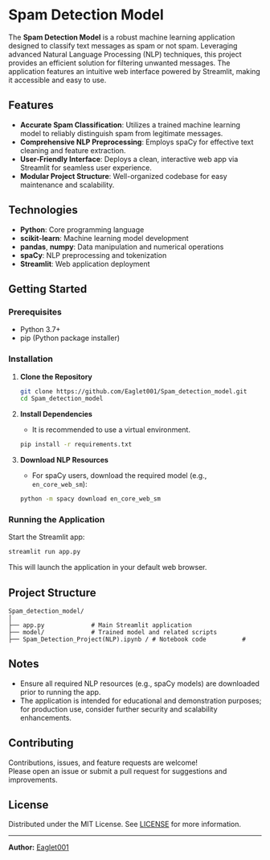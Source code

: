 # Spam Detection Model

The **Spam Detection Model** is a robust machine learning application designed to classify text messages as spam or not spam. Leveraging advanced Natural Language Processing (NLP) techniques, this project provides an efficient solution for filtering unwanted messages. The application features an intuitive web interface powered by Streamlit, making it accessible and easy to use.

## Features

- **Accurate Spam Classification**: Utilizes a trained machine learning model to reliably distinguish spam from legitimate messages.
- **Comprehensive NLP Preprocessing**: Employs spaCy for effective text cleaning and feature extraction.
- **User-Friendly Interface**: Deploys a clean, interactive web app via Streamlit for seamless user experience.
- **Modular Project Structure**: Well-organized codebase for easy maintenance and scalability.

## Technologies

- **Python**: Core programming language
- **scikit-learn**: Machine learning model development
- **pandas**, **numpy**: Data manipulation and numerical operations
- **spaCy**: NLP preprocessing and tokenization
- **Streamlit**: Web application deployment

## Getting Started

### Prerequisites

- Python 3.7+
- pip (Python package installer)

### Installation

1. **Clone the Repository**
   ```bash
   git clone https://github.com/Eaglet001/Spam_detection_model.git
   cd Spam_detection_model
   ```

2. **Install Dependencies**
   - It is recommended to use a virtual environment.
   ```bash
   pip install -r requirements.txt
   ```

3. **Download NLP Resources**
   - For spaCy users, download the required model (e.g., `en_core_web_sm`):
   ```bash
   python -m spacy download en_core_web_sm
   ```

### Running the Application

Start the Streamlit app:
```bash
streamlit run app.py
```
This will launch the application in your default web browser.

## Project Structure

```
Spam_detection_model/
│
├── app.py             # Main Streamlit application
├── model/             # Trained model and related scripts
├── Spam_Detection_Project(NLP).ipynb / # Notebook code          # 

```

## Notes

- Ensure all required NLP resources (e.g., spaCy models) are downloaded prior to running the app.
- The application is intended for educational and demonstration purposes; for production use, consider further security and scalability enhancements.

## Contributing

Contributions, issues, and feature requests are welcome!  
Please open an issue or submit a pull request for suggestions and improvements.

## License

Distributed under the MIT License. See [LICENSE](LICENSE) for more information.

---

**Author:** [Eaglet001](https://github.com/Eaglet001)
